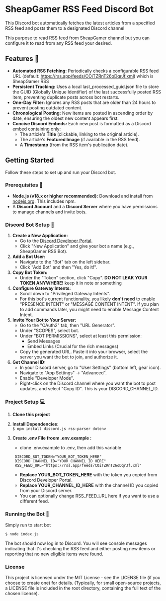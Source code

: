 # **SheapGamer RSS Feed Discord Bot**

This Discord bot automatically fetches the latest articles from a specified RSS feed and posts them to a designated Discord channel

This purpose to read RSS feed from SheapGamer channel but you can configure it
to read from any RSS feed your desired.

## **Features** :rocket:

* **Automated RSS Fetching:** Periodically checks a configurable RSS feed URL (default: https://rss.app/feeds/COiTZRnT26oDqrJf.xml) which is SheapGamer RSS
* **Persistent Tracking:** Uses a local last\_processed\_guid.json file to store the GUID (Globally Unique Identifier) of the last successfully posted RSS item, preventing duplicate posts across bot restarts.  
* **One-Day Filter:** Ignores any RSS posts that are older than 24 hours to prevent posting outdated content.  
* **Chronological Posting:** New items are posted in ascending order by date, ensuring the oldest new content appears first.  
* **Concise Discord Embeds:** Each new post is formatted as a Discord embed containing only:  
  * The article's **Title** (clickable, linking to the original article).  
  * The article's **Featured Image** (if available in the RSS feed).  
  * A **Timestamp** (from the RSS item's publication date).  

## **Getting Started**

Follow these steps to set up and run your Discord bot.

### **Prerequisites** :wrench:

* **Node.js (v18.x or higher recommended):** Download and install from [nodejs.org](https://nodejs.org/). This includes npm.  
* A **Discord Account** and a **Discord Server** where you have permissions to manage channels and invite bots.

### **Discord Bot Setup** 🤖

1. **Create a New Application:**  
   * Go to the [Discord Developer Portal](https://discord.com/developers/applications).  
   * Click "New Application" and give your bot a name (e.g., SheapGamer RSS Bot).  
2. **Add a Bot User:**  
   * Navigate to the "Bot" tab on the left sidebar.  
   * Click "Add Bot" and then "Yes, do it\!".  
3. **Copy Bot Token:**  
   * Under the "Token" section, click "Copy". **DO NOT LEAK YOUR TOKEN ANYWHERE\!** 
   keep it in note or something
4. **Configure Gateway Intents:**  
   * Scroll down to "Privileged Gateway Intents".  
   * For this bot's current functionality, you likely **don't need** to enable "PRESENCE INTENT" or "MESSAGE CONTENT INTENT". If you plan to add commands later, you might need to enable Message Content Intent.  
5. **Invite Your Bot to Your Server:**  
   * Go to the "OAuth2" tab, then "URL Generator".  
   * Under "SCOPES", select bot.  
   * Under "BOT PERMISSIONS", select at least this permission:  
     * Send Messages  
     * Embed Links (Crucial for the rich messages)  
   * Copy the generated URL. Paste it into your browser, select the server you want the bot to join, and authorize it.  
6. **Get Channel ID:**  
   * In your Discord server, go to "User Settings" (bottom left, gear icon).  
   * Navigate to "App Settings" \-\> "Advanced".  
   * Enable "Developer Mode".  
   * Right-click on the Discord channel where you want the bot to post updates, and select "Copy ID". This is your DISCORD\_CHANNEL\_ID.

### **Project Setup** :computer:

1. **Clone this project** 

2. **Install Dependencies:**  
   `$ npm install discord.js rss-parser dotenv`

3. **Create .env File froom .env.example :**  
   * clone .env.example to .env, then add this variable
    ```
     DISCORD_BOT_TOKEN="YOUR_BOT_TOKEN_HERE"  
     DISCORD_CHANNEL_ID="YOUR_CHANNEL_ID_HERE"  
     RSS_FEED_URL="https://rss.app/feeds/COiTZRnT26oDqrJf.xml"
    ```

    * **Replace YOUR\_BOT\_TOKEN\_HERE** with the token you copied from Discord Developer Portal.  
    * **Replace YOUR\_CHANNEL\_ID\_HERE** with the channel ID you copied from your Discord server.  
    * You can optionally change RSS\_FEED\_URL here if you want to use a different feed.

### **Running the Bot** :robot:

Simply run to start bot

`$ node index.js`

The bot should now log in to Discord. You will see console messages indicating that it's checking the RSS feed and either posting new items or reporting that no new eligible items were found.

### **License**

This project is licensed under the MIT License \- see the LICENSE file (if you choose to create one) for details. (Typically, for small open-source projects, a LICENSE file is included in the root directory, containing the full text of the chosen license).

